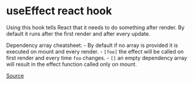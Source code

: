 # useEffect react hook

Using this hook tells React that it needs to do something after render. By default it runs after the first render
and after every update.

Dependency array cheatsheet:
    - By default if no array is provided it is executed on mount and every render.
    - `[foo]` the effect will be called on first render and every time `foo` changes.
    - `[]` an empty dependency array will result in the effect function called only on mount.

[Source](https://react-hooks-cheatsheet.com/useeffect)
